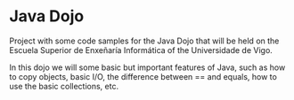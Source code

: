 Java Dojo
=========

Project with some code samples for the Java Dojo that will be held on the
Escuela Superior de Enxeñaría Informática of the Universidade de Vigo.

In this dojo we will some basic but important features of Java, such as how to
copy objects, basic I/O, the difference between == and equals, how to use the
basic collections, etc.